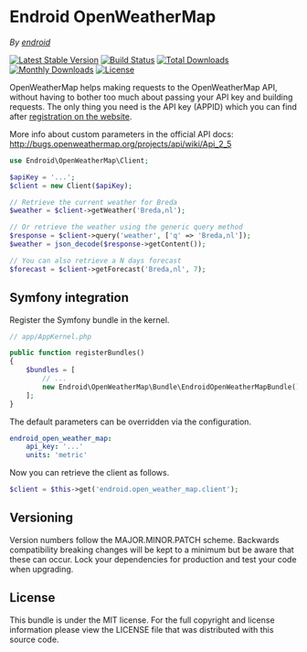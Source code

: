 Endroid OpenWeatherMap
======================

*By [endroid](http://endroid.nl/)*

[![Latest Stable Version](http://img.shields.io/packagist/v/endroid/openweathermap.svg)](https://packagist.org/packages/endroid/openweathermap)
[![Build Status](https://secure.travis-ci.org/endroid/OpenWeatherMap.png)](http://travis-ci.org/endroid/OpenWeatherMap)
[![Total Downloads](http://img.shields.io/packagist/dt/endroid/openweathermap.svg)](https://packagist.org/packages/endroid/openweathermap)
[![Monthly Downloads](http://img.shields.io/packagist/dm/endroid/openweathermap.svg)](https://packagist.org/packages/endroid/openweathermap)
[![License](http://img.shields.io/packagist/l/endroid/openweathermap.svg)](https://packagist.org/packages/endroid/openweathermap)

OpenWeatherMap helps making requests to the OpenWeatherMap API, without having to bother too much about passing your API
key and building requests. The only thing you need is the API key (APPID) which you can find after [registration on the
website](http://openweathermap.org/login).

More info about custom parameters in the official API docs: http://bugs.openweathermap.org/projects/api/wiki/Api_2_5

```php
use Endroid\OpenWeatherMap\Client;

$apiKey = '...';
$client = new Client($apiKey);

// Retrieve the current weather for Breda
$weather = $client->getWeather('Breda,nl');

// Or retrieve the weather using the generic query method
$response = $client->query('weather', ['q' => 'Breda,nl']);
$weather = json_decode($response->getContent());

// You can also retrieve a N days forecast
$forecast = $client->getForecast('Breda,nl', 7);

```

## Symfony integration

Register the Symfony bundle in the kernel.

```php
// app/AppKernel.php

public function registerBundles()
{
    $bundles = [
        // ...
        new Endroid\OpenWeatherMap\Bundle\EndroidOpenWeatherMapBundle(),
    ];
}

```

The default parameters can be overridden via the configuration.

```yaml
endroid_open_weather_map:
    api_key: '...'
    units: 'metric'

```

Now you can retrieve the client as follows.

```php
$client = $this->get('endroid.open_weather_map.client');

```

## Versioning

Version numbers follow the MAJOR.MINOR.PATCH scheme. Backwards compatibility
breaking changes will be kept to a minimum but be aware that these can occur.
Lock your dependencies for production and test your code when upgrading.

## License

This bundle is under the MIT license. For the full copyright and license
information please view the LICENSE file that was distributed with this source code.
